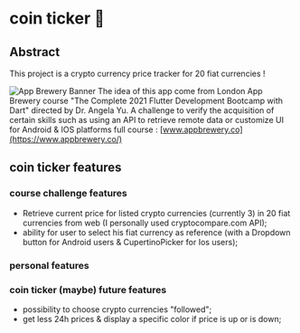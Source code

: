 # coin ticker 🤑


## Abstract
This project is a crypto currency price tracker for 20 fiat currencies ! 

![App Brewery Banner](https://github.com/londonappbrewery/Images/blob/master/AppBreweryBanner.png)
The idea of this app come from London App Brewery course "The Complete 2021 Flutter Development Bootcamp with Dart" directed by Dr. Angela Yu.
A challenge to verify the acquisition of certain skills such as using an API to retrieve remote data or customize UI for Android & IOS platforms
full course : [www.appbrewery.co](https://www.appbrewery.co/)


## coin ticker features

### course challenge features
- Retrieve current price for listed crypto currencies (currently 3) in 20 fiat currencies from web (I personally used cryptocompare.com API);
- ability for user to select his fiat currency as reference (with a Dropdown button for Android users & CupertinoPicker for Ios users);

### personal features

### coin ticker (maybe) future features
- possibility to choose crypto currencies "followed";
- get less 24h prices & display a specific color if price is up or is down;